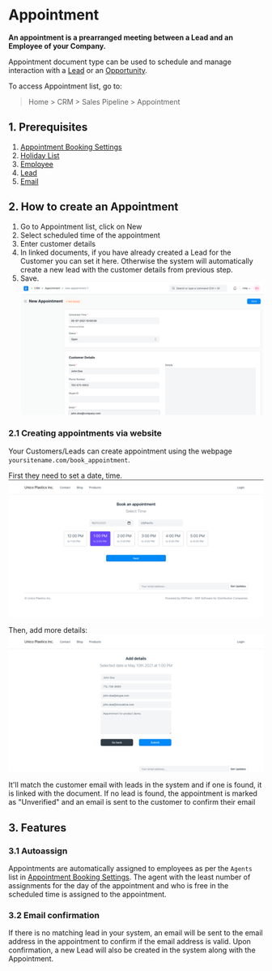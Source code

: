 
# Appointment


**An appointment is a prearranged meeting between a Lead and an Employee of your Company.**


Appointment document type can be used to schedule and manage interaction with a [Lead](/docs/en/CRM/lead) or an [Opportunity](/docs/en/CRM/opportunity).


To access Appointment list, go to:



> 
> Home > CRM > Sales Pipeline > Appointment
> 
> 
> 


## 1. Prerequisites


1. [Appointment Booking Settings](/docs/en/CRM/appointment-booking-settings)
2. [Holiday List](/docs/en/human-resources/holiday-list)
3. [Employee](/docs/en/human-resources/employee)
4. [Lead](/docs/en/CRM/lead)
5. [Email](/docs/en/setting-up/email/email-account)


## 2. How to create an Appointment


1. Go to Appointment list, click on New
2. Select scheduled time of the appointment
3. Enter customer details
4. In linked documents, if you have already created a Lead for the Customer you can set it here. Otherwise the system will automatically create a new lead with the customer details from previous step.
5. Save.
![New Appointment](/files/new-appointment.png)


### 2.1 Creating appointments via website


Your Customers/Leads can create appointment using the webpage `yoursitename.com/book_appointment`.


First they need to set a date, time.
![Appointment Webform](/files/appointment-webform.png)


Then, add more details:
![Appointment Details](/files/appointment-details.png)


It'll match the customer email with leads in the system and if one is found, it is linked with the document.
If no lead is found, the appointment is marked as "Unverified" and an email is sent to the customer to confirm their email


## 3. Features


### 3.1 Autoassign


Appointments are automatically assigned to employees as per the `Agents` list in [Appointment Booking Settings](/docs/en/CRM/appointment-booking-settings). The agent with the least number of assignments for the day of the appointment and who is free in the scheduled time is assigned to the appointment.


### 3.2 Email confirmation


If there is no matching lead in your system, an email will be sent to the email address in the appointment to confirm if the email address is valid. Upon confirmation, a new Lead will also be created in the system along with the Appointment.


